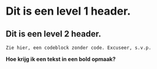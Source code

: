# Dit is een level 1 header. 
## Dit is een level 2 header.  
```
Zie hier, een codeblock zonder code. Excuseer, s.v.p.
```
**Hoe krijg ik een tekst in een bold opmaak?**

